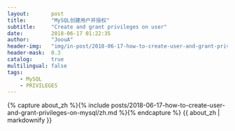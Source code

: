 ```yaml
---
layout:       post
title:        "MySQL创建用户并授权"
subtitle:     "Create and grant privileges on user"
date:         2018-06-17 01:22:35
author:       "JoouA"
header-img:   "img/in-post/2018-06-17-how-to-create-user-and-grant-privileges-on-mysql/Hippopx.jpg"
header-mask:  0.3
catalog:      true
multilingual: false
tags:
    - MySQL
    - PRIVILEGES
---
```


<div class="zh post-container">
    {% capture about_zh %}{% include posts/2018-06-17-how-to-create-user-and-grant-privileges-on-mysql/zh.md %}{% endcapture %}
    {{ about_zh | markdownify }}
</div>
